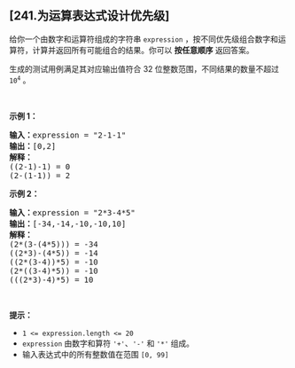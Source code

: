 ## [241.为运算表达式设计优先级]
<p>给你一个由数字和运算符组成的字符串&nbsp;<code>expression</code> ，按不同优先级组合数字和运算符，计算并返回所有可能组合的结果。你可以 <strong>按任意顺序</strong> 返回答案。</p>

<p>生成的测试用例满足其对应输出值符合 32 位整数范围，不同结果的数量不超过 <code>10<sup>4</sup></code> 。</p>

<p>&nbsp;</p>

<p><strong>示例 1：</strong></p>

<pre>
<strong>输入：</strong>expression = "2-1-1"
<strong>输出：</strong>[0,2]
<strong>解释：</strong>
((2-1)-1) = 0 
(2-(1-1)) = 2
</pre>

<p><strong>示例 2：</strong></p>

<pre>
<strong>输入：</strong>expression = "2*3-4*5"
<strong>输出：</strong>[-34,-14,-10,-10,10]
<strong>解释：</strong>
(2*(3-(4*5))) = -34 
((2*3)-(4*5)) = -14 
((2*(3-4))*5) = -10 
(2*((3-4)*5)) = -10 
(((2*3)-4)*5) = 10
</pre>

<p>&nbsp;</p>

<p><strong>提示：</strong></p>

<ul>
	<li><code>1 &lt;= expression.length &lt;= 20</code></li>
	<li><code>expression</code> 由数字和算符 <code>'+'</code>、<code>'-'</code> 和 <code>'*'</code> 组成。</li>
	<li>输入表达式中的所有整数值在范围 <code>[0, 99]</code>&nbsp;</li>
</ul>
